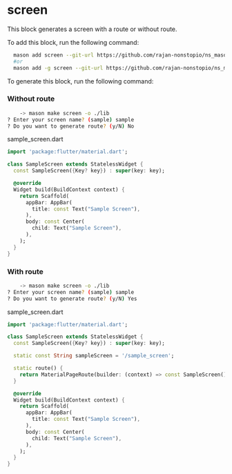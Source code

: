 # screen

This block generates a screen with a route or without route.

To add this block, run the following command:

```bash
  mason add screen --git-url https://github.com/rajan-nonstopio/ns_mason_bricks --git-path bricks/screen
  #or
  mason add -g screen --git-url https://github.com/rajan-nonstopio/ns_mason_bricks --git-path bricks/screen
```

To generate this block, run the following command:
### Without route

```bash 
    -> mason make screen -o ./lib
? Enter your screen name? (sample) sample
? Do you want to generate route? (y/N) No
```

sample_screen.dart
```dart
import 'package:flutter/material.dart';

class SampleScreen extends StatelessWidget {
  const SampleScreen({Key? key}) : super(key: key);

  @override
  Widget build(BuildContext context) {
    return Scaffold(
      appBar: AppBar(
        title: const Text("Sample Screen"),
      ),
      body: const Center(
        child: Text("Sample Screen"),
      ),
    );
  }
}

```

### With route 
```bash 
    -> mason make screen -o ./lib
? Enter your screen name? (sample) sample
? Do you want to generate route? (y/N) Yes
```

sample_screen.dart
```dart
import 'package:flutter/material.dart';

class SampleScreen extends StatelessWidget {
  const SampleScreen({Key? key}) : super(key: key);

  static const String sampleScreen = '/sample_screen';

  static route() {
    return MaterialPageRoute(builder: (context) => const SampleScreen());
  }

  @override
  Widget build(BuildContext context) {
    return Scaffold(
      appBar: AppBar(
        title: const Text("Sample Screen"),
      ),
      body: const Center(
        child: Text("Sample Screen"),
      ),
    );
  }
}

```